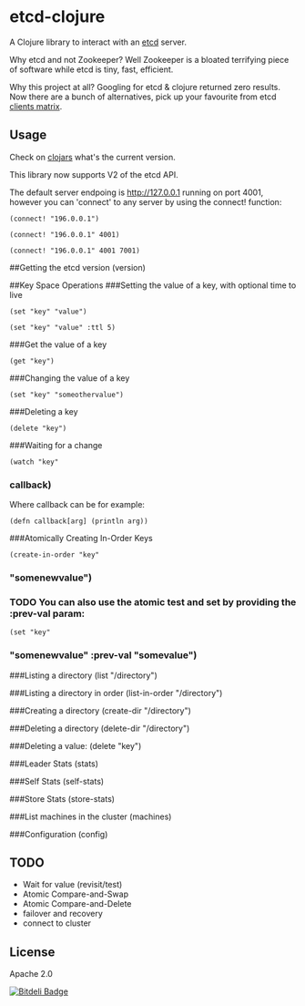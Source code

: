 # etcd-clojure

A Clojure library to interact with an [etcd](https://github.com/coreos/etcd) server.

Why etcd and not Zookeeper? Well Zookeeper is a bloated terrifying piece of software while etcd is tiny, fast, efficient.

Why this project at all? Googling for etcd & clojure returned zero results.
Now there are a bunch of alternatives, pick up your favourite from etcd [clients matrix](https://github.com/coreos/etcd/blob/master/Documentation/clients-matrix.md).

## Usage

Check on [clojars](https://clojars.org/etcd-clojure) what's the current version.

This library now supports V2 of the etcd API. 

The default server endpoing is http://127.0.0.1 running on port 4001, however you can 'connect' to any server by using the connect! function:

	(connect! "196.0.0.1")

	(connect! "196.0.0.1" 4001)

	(connect! "196.0.0.1" 4001 7001)

##Getting the etcd version
	(version)

##Key Space Operations
###Setting the value of a key, with optional time to live

	(set "key" "value")

	(set "key" "value" :ttl 5)

###Get the value of a key

	(get "key")

###Changing the value of a key

	(set "key" "someothervalue")	

###Deleting a key

	(delete "key")

###Waiting for a change

	(watch "key"
### callback)

Where callback can be for example:

	(defn callback[arg] (println arg))

###Atomically Creating In-Order Keys

	(create-in-order "key"
### "somenewvalue")

### TODO  You can also use the atomic test and set by providing the :prev-val param:

	(set "key"
### "somenewvalue" :prev-val "somevalue")

###Listing a directory
	(list "/directory")

###Listing a directory in order 
	(list-in-order "/directory")

###Creating a directory 
	(create-dir "/directory")

###Deleting a directory
	(delete-dir "/directory")

###Deleting a value:
	(delete "key")

###Leader Stats
	(stats)

###Self Stats
	(self-stats)

###Store Stats
	(store-stats)

###List machines in the cluster
	(machines)

###Configuration
	(config)

## TODO

- Wait for value (revisit/test)
- Atomic Compare-and-Swap
- Atomic Compare-and-Delete
- failover and recovery
- connect to cluster

## License

Apache 2.0


[![Bitdeli Badge](https://d2weczhvl823v0.cloudfront.net/aterreno/etcd-clojure/trend.png)](https://bitdeli.com/free "Bitdeli Badge")
